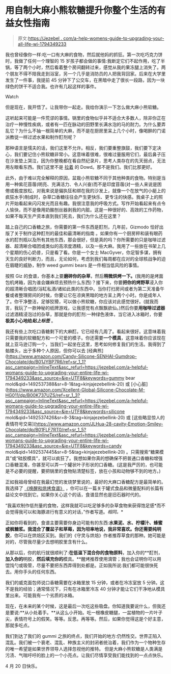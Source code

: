 # 用自制大麻小熊软糖提升你整个生活的有益女性指南

> 原文:[https://Jezebel . com/a-help-womens-guide-to-upgrading-your-all-life-wi-1794349233](https://jezebel.com/a-helpful-womans-guide-to-upgrading-your-entire-life-wi-1794349233)

我也曾经像你一样:吃一口有大麻的食物，然后就他妈的抓狂。第一次吃巧克力饼时，我做了任何一个理智的 15 岁孩子都会做的事情:我断定它们不起作用，吃了半锅，等了两个小时，然后看着整个房间翻转过来，感觉从我的果冻腿上消失了。两个朋友不得不陪我走到浴室，另一个几乎是消防员的人把我背回家。后来在大学里发生了一件事，我提前 45 分钟下了公交车，在黑暗中走了很长一段路，因为一块绿色的饼干不适合我。也许有几起这样的事件。

Watch

但是现在，我开悟了。让我带你一起走。我给你演示一下怎么做大麻小熊软糖。

这听起来可能是一件荒谬的事情。锅里的食物似乎并不适合大多数人，除非你正在治疗一种慢性疾病，或者有一匹在脉动的田野里长满水泡的马的耐力。为什么要弄乱它？为什么不抽一根简单的大麻，而不是在厨房里呆上几个小时，像喝醉的门诺派教徒一样过滤水果和制作酊剂呢？

那种语言是懦夫的话，我们这里不允许。相反，我们要重整旗鼓，我们要下定决心，我们要记住小熊软糖非常小。这意味着很难，很难过量服用它们，最后鼻子压在沙发垫上哭泣，因为你整晚都在看自然纪录片，思考人类存在的先天弱点，无法用左眼看东西。我们这里不是 [拉着](https://www.nytimes.com/2014/06/04/opinion/dowd-dont-harsh-our-mellow-dude.html) 的 Dowd。那不是我们。我们比那更好。

此外，由于难以完全解释的原因，盆栽小熊软糖不同于其他种类的食物。特别是当用一种紫花苜蓿(明亮、充满活力、令人兴奋)而不是印度苜蓿(对一些人来说是困倦或极度放松，对我来说是偏执狂和绑在我的沙发上，就像一个在放气的小艇上的疯狂水手)制成时，杂草口香糖往往会产生更快乐、更专注的快感。我桌子上的照片开始看起来闪闪发光而且有趣。我很注意我的呼吸方式。写作开始看起来有点令人愉快，而不是像用奶酪刨丝器剥我的内脏。这是一种很好的、高效的工作药物，如果不每天生产资本直到我们死去，我们为什么还在这里？

踏上自己的口香糖之旅，你需要的第一件东西是酊剂，几年前，Gizmodo 恰好出版了关于制作这种酊剂的最佳和最清晰的指南 。如果你有一个厨房秤和装有眼药水的酊剂瓶以及所有其他东西，那会很好，但是真的吗？你所需要的只是咖啡过滤器、超清晰合唱团或类似的高浓度酒精，以及一些大麻。我用了一些放在书架上几个星期的伤心奶昔，只是看了看。你是一个女士 MacGyver，你足智多谋，拥有天生的良好判断力，而且，无论如何，考虑到我们每周都在应对的全球核战争的迫在眉睫的威胁，制作 weed gummi bears 是一件相当低风险的事情。

按照 Giz 的食谱，你基本上要**磨碎你的杂草**，然后**稍微烘烤一下。**(我用的是烤面包机烤箱，因为谁会嫌麻烦去预热什么东西)？接下来，你要**把你的烤野草**浸入你的超清晰合唱团/浴缸私酒/诸如此类的东西中。当你打扫房间或者为第二天准备午餐或者整理房间的时候，你要让它在凉爽黑暗的地方呆上两个小时。你是成年人了。你干净整洁，足够狡猾，可以做小熊软糖，你应该对此感觉很好。(就我而言，我玩了一款神秘的纸牌游戏，让我感觉有点飘飘欲仙。)然后你要**用咖啡过滤器**过滤酒精浸泡过的杂草，那就是你的酊剂:一种绿色液体，当它进入冰箱时，你要**极其小心地给*贴上标签*** 。

我还有些上次吃口香糖剩下的大麻酊。它已经有几周了。看起来很好。这意味着我只需要我的软糖配方和一个可爱的模子。你还需要**一个模具**，这意味着你应该现在就上亚马逊订购一个，当我们一起坐在这里，思考如何修复我们的生活。我得到了骷髅头，出于多种个人原因，但你可以去 [经典熊](https://www.amazon.com/Candy-Silicone-SENHAI-Gumdrop-Chocolate/dp/B01JYBP7R6/ref=sr_1_1?asc_campaign=InlineText&asc_refurl=https://jezebel.com/a-helpful-womans-guide-to-upgrading-your-entire-life-wi-1794349233&asc_source=&ie=UTF8&keywords=gummy bear mold&qid=1492537388&sr=8-1&tag=kinjajezebellink-20) 或 [小心脏](https://www.amazon.com/Xcellent-Global-Silicone-Chocolate-M-HG011/dp/B00K737UZS/ref=sr_1_3?asc_campaign=InlineText&asc_refurl=https://jezebel.com/a-helpful-womans-guide-to-upgrading-your-entire-life-wi-1794349233&asc_source=&ie=UTF8&keywords=silicone mold&qid=1492537426&sr=8-3&tag=kinjajezebellink-20) 或 [这些略显惊人的表情符号交易](https://www.amazon.com/JLHua-28-cavity-Emotion-Smiley-Chocolate/dp/B01FLF7RT0/ref=sr_1_5?asc_campaign=InlineText&asc_refurl=https://jezebel.com/a-helpful-womans-guide-to-upgrading-your-entire-life-wi-1794349233&asc_source=&ie=UTF8&keywords=candy mold&qid=1492537445&sr=8-5&tag=kinjajezebellink-20) 。只需搜索“糖果模具”或“硅胶模具”，就可以疯狂了。我想如果你真的想确保不把普通口香糖和增强口香糖混淆，你甚至可以弄一个罐状叶子形状的口香糖。(这是我严厉的，也可能是不必要的提醒，要把锅里的食物贴清楚标签，放在小孩和动物够不到的地方。)

正如我祖母曾经在我最幻觉的发烧梦里说的，最好的大麻口香糖配方是最简单的。我选择了 [《唤醒和烘烤食谱》](https://wakeandbakecookbook.com/cannabis-gummies/) ，你可以在一篇关于罐式食品和微量配料的长篇有益论文中找到它。如果你关心这个的话，食谱显然也是旧石器时代的。

“我喜欢制作低剂量的食物，这样我就可以吃足够多的杂草食物来获得饱足感*而不会觉得我可以和海豚进行有意义的对话，”作者写道。*相同。**

正如你将看到的，食谱主要需要你身边可能有的东西:**水果泥、水、柠檬汁、蜂蜜或枫糖浆。**我混合了覆盆子和草莓，因为坦率地说，我非常喜欢。你还需要**纯明胶**，你可以在烘焙区买到。我们的《守灵与烘焙》作者推荐草食的那种。她可能是对的，尽管我尽量少去想明胶里含有什么。

从那以后，你的航行就很顺利了:**在低温下混合你的食物原料**，加入你的**酊剂，**加入你的**明胶，**然后填充你的**模具。**醒烤推荐使用滴管；我也会证明你可以用馄饨勺或吸管，尽量不要把东西弄得到处都是。正如我所说:我们都可能很快死去。用你手头的任何东西。

我们的威克面包师说口香糖需要在冰箱里放 15 分钟，或者在冷冻室放 5 分钟。这不是我的经验；通常情况下，只有在冰箱里冷冻 40 分钟才能让它们干净地从模具里出来。可能我有一个劣质的冰箱。

现在，在未来的某个时候，这是最后一次吃这些吸盘。你知道我要说什么，但我还是要说:**从小处着手。**从这么小开始。吃一根橡皮糖腿，一盆植物的一片叶子尖，表情符号上的假笑。等等。反思。再等等。然后，如果你觉得这是个好主意，那就多吃点。

我们到达了我们的 gummi 之旅的终点，我们开始的地方:仍然性交。世界正陷入混乱。我们被一个衰老、混乱、种族主义的封闭者统治着，我们作为一个物种生存的唯一希望是如果世界领导人选择忽视他的推特。 但是大麻小熊软糖是人类满是污渍、气喘吁吁的脸上的一个小亮点。让我们尽情享受我们能找到的一点点快乐。

4 月 20 日快乐。